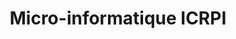 ---
title: "Micro-informatique ICRPI"
url: /dompierre-sur-besbre/micro-informatique-icrpi/
shop: ordinateur
---